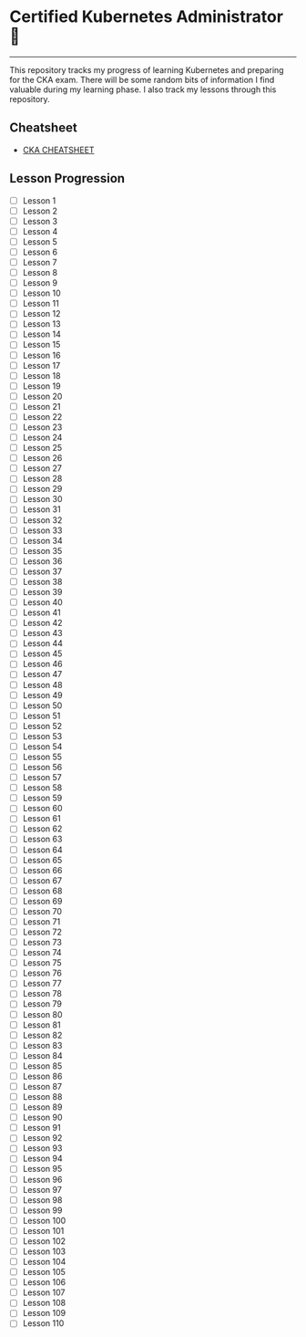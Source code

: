 # Certified Kubernetes Administrator 🎡
----

This repository tracks my progress of learning Kubernetes and preparing for the CKA exam. There will be some random bits of information I find valuable during my learning phase. I also track my lessons through this repository.

## Cheatsheet
- [CKA CHEATSHEET](./CHEATSHEET.md)
## Lesson Progression
- [ ] Lesson 1
- [ ] Lesson 2
- [ ] Lesson 3
- [ ] Lesson 4
- [ ] Lesson 5
- [ ] Lesson 6
- [ ] Lesson 7
- [ ] Lesson 8
- [ ] Lesson 9
- [ ] Lesson 10
- [ ] Lesson 11
- [ ] Lesson 12
- [ ] Lesson 13
- [ ] Lesson 14
- [ ] Lesson 15
- [ ] Lesson 16
- [ ] Lesson 17
- [ ] Lesson 18
- [ ] Lesson 19
- [ ] Lesson 20
- [ ] Lesson 21
- [ ] Lesson 22
- [ ] Lesson 23
- [ ] Lesson 24
- [ ] Lesson 25
- [ ] Lesson 26
- [ ] Lesson 27
- [ ] Lesson 28
- [ ] Lesson 29
- [ ] Lesson 30
- [ ] Lesson 31
- [ ] Lesson 32
- [ ] Lesson 33
- [ ] Lesson 34
- [ ] Lesson 35
- [ ] Lesson 36
- [ ] Lesson 37
- [ ] Lesson 38
- [ ] Lesson 39
- [ ] Lesson 40
- [ ] Lesson 41
- [ ] Lesson 42
- [ ] Lesson 43
- [ ] Lesson 44
- [ ] Lesson 45
- [ ] Lesson 46
- [ ] Lesson 47
- [ ] Lesson 48
- [ ] Lesson 49
- [ ] Lesson 50
- [ ] Lesson 51
- [ ] Lesson 52
- [ ] Lesson 53
- [ ] Lesson 54
- [ ] Lesson 55
- [ ] Lesson 56
- [ ] Lesson 57
- [ ] Lesson 58
- [ ] Lesson 59
- [ ] Lesson 60
- [ ] Lesson 61
- [ ] Lesson 62
- [ ] Lesson 63
- [ ] Lesson 64
- [ ] Lesson 65
- [ ] Lesson 66
- [ ] Lesson 67
- [ ] Lesson 68
- [ ] Lesson 69
- [ ] Lesson 70
- [ ] Lesson 71
- [ ] Lesson 72
- [ ] Lesson 73
- [ ] Lesson 74
- [ ] Lesson 75
- [ ] Lesson 76
- [ ] Lesson 77
- [ ] Lesson 78
- [ ] Lesson 79
- [ ] Lesson 80
- [ ] Lesson 81
- [ ] Lesson 82
- [ ] Lesson 83
- [ ] Lesson 84
- [ ] Lesson 85
- [ ] Lesson 86
- [ ] Lesson 87
- [ ] Lesson 88
- [ ] Lesson 89
- [ ] Lesson 90
- [ ] Lesson 91
- [ ] Lesson 92
- [ ] Lesson 93
- [ ] Lesson 94
- [ ] Lesson 95
- [ ] Lesson 96
- [ ] Lesson 97
- [ ] Lesson 98
- [ ] Lesson 99
- [ ] Lesson 100
- [ ] Lesson 101
- [ ] Lesson 102
- [ ] Lesson 103
- [ ] Lesson 104
- [ ] Lesson 105
- [ ] Lesson 106
- [ ] Lesson 107
- [ ] Lesson 108
- [ ] Lesson 109
- [ ] Lesson 110
